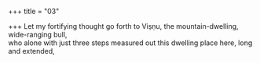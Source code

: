 +++
title = "03"

+++
Let my fortifying thought go forth to Viṣṇu, the mountain-dwelling,  wide-ranging bull,  
who alone with just three steps measured out this dwelling place here,  long and extended,  